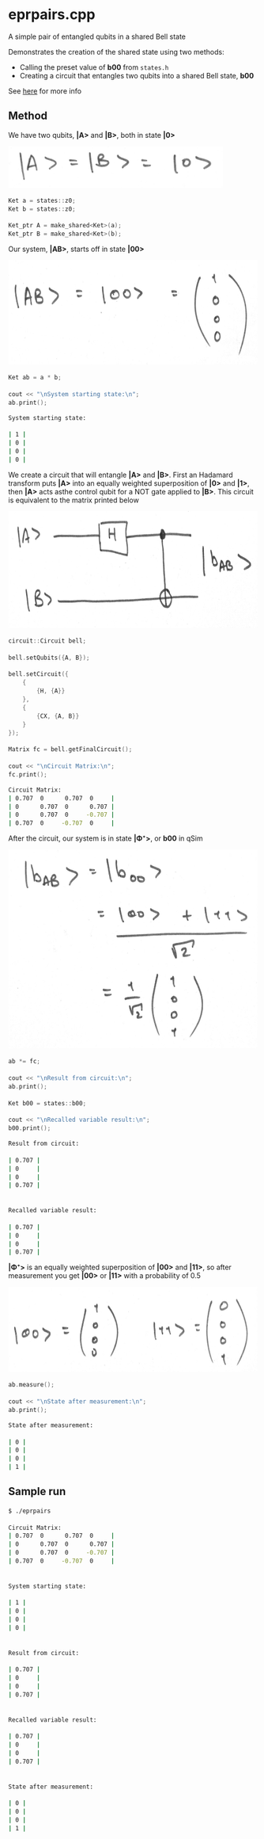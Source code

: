 # eprpairs.cpp

A simple pair of entangled qubits in a shared Bell state

Demonstrates the creation of the shared state using two methods:
* Calling the preset value of __b00__ from ```states.h```
* Creating a circuit that entangles two qubits into a shared Bell state, __b00__

See [here](https://en.wikipedia.org/wiki/Bell_state) for more info

## Method

We have two qubits, __|A>__ and __|B>__, both in state __|0>__
<p><img src="../img/epr/qubits.jpg" height="84" width="434"></p>

```cpp
Ket a = states::z0;
Ket b = states::z0;

Ket_ptr A = make_shared<Ket>(a);
Ket_ptr B = make_shared<Ket>(b);
```

Our system, __|AB>__, starts off in state __|00>__
<p><img src="../img/epr/starting.jpg" height="211" width="672"></p>

```cpp
Ket ab = a * b;

cout << "\nSystem starting state:\n";
ab.print();
```
```sh
System starting state:

| 1 |
| 0 |
| 0 |
| 0 |
```

We create a circuit that will entangle __|A>__ and __|B>__. First an Hadamard transform puts __|A>__ into an equally weighted superposition of __|0>__ and __|1>__, then __|A>__ acts asthe control qubit for a NOT gate applied to __|B>__. This circuit is equivalent to the matrix printed below
<p><img src="../img/epr/circuit.jpg" height="236" width="729"> </p>

```cpp
circuit::Circuit bell;

bell.setQubits({A, B});

bell.setCircuit({
    {
        {H, {A}}
    },
    {
        {CX, {A, B}}
    }
});

Matrix fc = bell.getFinalCircuit();

cout << "\nCircuit Matrix:\n";
fc.print();
```

```sh
Circuit Matrix:
| 0.707  0      0.707  0     |
| 0      0.707  0      0.707 |
| 0      0.707  0     -0.707 |
| 0.707  0     -0.707  0     |
```

After the circuit, our system is in state __|Φ⁺>__, or __b00__ in qSim
<p><img src="../img/epr/b00.jpg" height="402" width="571"></p>

```cpp
ab *= fc;

cout << "\nResult from circuit:\n";
ab.print(); 

Ket b00 = states::b00;

cout << "\nRecalled variable result:\n";    
b00.print();
```
```sh
Result from circuit:

| 0.707 |
| 0     |
| 0     |
| 0.707 |


Recalled variable result:

| 0.707 |
| 0     |
| 0     |
| 0.707 |
```


__|Φ⁺>__ is an equally weighted superposition of __|00>__ and __|11>__, so after measurement you get __|00>__ or __|11>__ with a probability of 0.5
<p><img src="../img/epr/measurement.jpg" height="172" width="702"></p>

```cpp
ab.measure();

cout << "\nState after measurement:\n";
ab.print();
```
```sh
State after measurement:

| 0 |
| 0 |
| 0 |
| 1 |
```

## Sample run
```sh
$ ./eprpairs

Circuit Matrix:
| 0.707  0      0.707  0     |
| 0      0.707  0      0.707 |
| 0      0.707  0     -0.707 |
| 0.707  0     -0.707  0     |


System starting state:

| 1 |
| 0 |
| 0 |
| 0 |


Result from circuit:

| 0.707 |
| 0     |
| 0     |
| 0.707 |


Recalled variable result:

| 0.707 |
| 0     |
| 0     |
| 0.707 |


State after measurement:

| 0 |
| 0 |
| 0 |
| 1 |
```